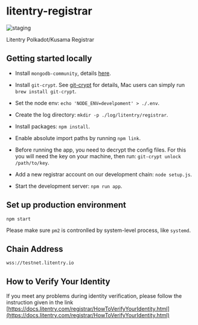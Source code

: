 # litentry-registrar

![staging](https://github.com/litentry/litentry-registrar/workflows/staging/badge.svg)

Litentry Polkadot/Kusama Registrar

## Getting started locally

-   Install `mongodb-community`, details [here](https://docs.mongodb.com/manual/administration/install-community).

-   Install `git-crypt`. See [git-crypt](https://github.com/AGWA/git-crypt/blob/master/INSTALL.md) for details, Mac users can simply run `brew install git-crypt`.

-   Set the node env: `echo 'NODE_ENV=develpoment' > ./.env`.

-   Create the log directory: `mkdir -p ./log/litentry/registrar`.

-   Install packages: `npm install`.

-   Enable absolute import paths by running `npm link`.

-   Before running the app, you need to decrypt the config files. For this you will need the key on your machine, then run: `git-crypt unlock /path/to/key`.

-   Add a new registrar account on our development chain: `node setup.js`.

-   Start the development server: `npm run app`.

## Set up production environment

```
npm start
```

Please make sure `pm2` is contronlled by system-level process, like `systemd`.

## Chain Address

```
wss://testnet.litentry.io
```

## How to Verify Your Identity

If you meet any problems during identity verification, please follow the instruction given in the link [https://docs.litentry.com/registrar/HowToVerifyYourIdentity.html](https://docs.litentry.com/registrar/HowToVerifyYourIdentity.html)
